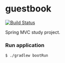 guestbook
=========
[![Build Status](https://travis-ci.org/dvoraka/guestbook.svg?branch=master)](https://travis-ci.org/dvoraka/guestbook)

Spring MVC study project.

### Run application
```
$ ./gradlew bootRun
```
